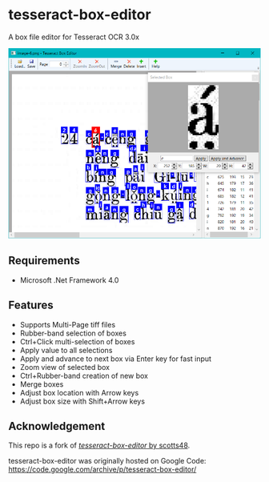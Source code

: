 # tesseract-box-editor
A box file editor for Tesseract OCR 3.0x

![](.img/screenshot.png)

## Requirements
 -  Microsoft .Net Framework 4.0
 
## Features
 - Supports Multi-Page tiff files
 - Rubber-band selection of boxes
 - Ctrl+Click multi-selection of boxes
 - Apply value to all selections
 - Apply and advance to next box via Enter key for fast input
 - Zoom view of selected box
 - Ctrl+Rubber-band creation of new box
 - Merge boxes
 - Adjust box location with Arrow keys
 - Adjust box size with Shift+Arrow keys

## Acknowledgement

This repo is a fork of [*tesseract-box-editor* by scotts48](https://github.com/scotts48/tesseract-box-editor).

tesseract-box-editor was originally hosted on Google Code: 
https://code.google.com/archive/p/tesseract-box-editor/